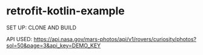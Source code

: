 # retrofit-kotlin-example


SET UP:
CLONE AND BUILD


API USED:
https://api.nasa.gov/mars-photos/api/v1/rovers/curiosity/photos?sol=50&page=3&api_key=DEMO_KEY
